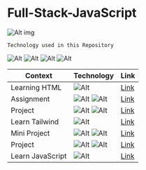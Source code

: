 # Full-Stack-JavaScript

![Alt img](https://img.shields.io/badge/Getting-Started-yellow)

`Technology used in this Repository`

![Alt](https://img.shields.io/badge/-HTML-orange) ![Alt](https://img.shields.io/badge/-CSS-green) ![Alt](https://img.shields.io/badge/-TailwindCss-blue)
![Alt](https://img.shields.io/badge/-JavaScript-brightgreen)

| Context          | Technology                                                                                               | Link                                              |
| ---------------- | -------------------------------------------------------------------------------------------------------- | ------------------------------------------------- |
| Learning HTML    | ![Alt](https://img.shields.io/badge/-HTML-orange)                                                        | [Link](./Learn%20Html)                            |
| Assignment       | ![Alt](https://img.shields.io/badge/-HTML-orange) ![Alt](https://img.shields.io/badge/-CSS-green)        | [Link](./Assignments)                             |
| Project          | ![Alt](https://img.shields.io/badge/-HTML-orange) ![Alt](https://img.shields.io/badge/-CSS-green)        | [Link](./HTML%20CSS%20Projects)                   |
| Learn Tailwind   | ![Alt](https://img.shields.io/badge/-TailwindCss-blue)                                                   | [Link](./Learn%20Tailwind/Readme.md)              |
| Mini Project     | ![Alt](https://img.shields.io/badge/-HTML-orange) ![Alt](https://img.shields.io/badge/-TailwindCss-blue) | [Link](./TailwindCss%20Mini%20Projects/Readme.md) |
| Project          | ![Alt](https://img.shields.io/badge/-HTML-orange) ![Alt](https://img.shields.io/badge/-TailwindCss-blue) | [Link](./HTML%20TAILWINDCSS%20Projects/Readme.md) |
| Learn JavaScript | ![Alt](https://img.shields.io/badge/-JavaScript-brightgreen)                                             | [Link](./Learn%20JavaScript)                      |
